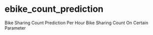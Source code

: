 # ebike_count_prediction
Bike Sharing Count Prediction Per Hour Bike Sharing Count On Certain Parameter 
